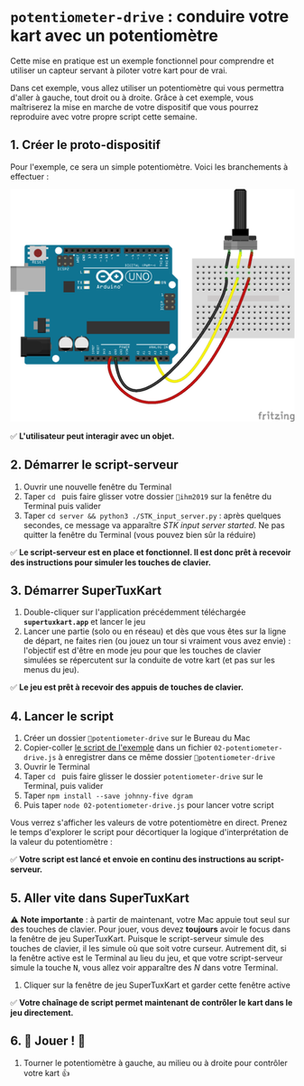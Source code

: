# `potentiometer-drive` : conduire votre kart avec un potentiomètre 

Cette mise en pratique est un exemple fonctionnel pour comprendre et utiliser un capteur servant à piloter votre kart pour de vrai.

Dans cet exemple, vous allez utiliser un potentiomètre qui vous permettra d'aller à gauche, tout droit ou à droite. Grâce à cet exemple, vous maîtriserez la mise en marche de votre dispositif que vous pourrez reproduire avec votre propre script cette semaine.

## 1. Créer le proto-dispositif

Pour l'exemple, ce sera un simple potentiomètre. Voici les branchements à effectuer :

![Schéma](02-schema.png)

✅ **L'utilisateur peut interagir avec un objet.**

## 2. Démarrer le script-serveur

1. Ouvrir une nouvelle fenêtre du Terminal
2. Taper `cd ` puis faire glisser votre dossier `📁ihm2019` sur la fenêtre du Terminal puis valider
3. Taper `cd server && python3 ./STK_input_server.py` : après quelques secondes, ce message va apparaître _STK input server started_. Ne pas quitter la fenêtre du Terminal (vous pouvez bien sûr la réduire)

✅ **Le script-serveur est en place et fonctionnel. Il est donc prêt à recevoir des instructions pour simuler les touches de clavier.**

## 3. Démarrer SuperTuxKart

1. Double-cliquer sur l'application précédemment téléchargée **`supertuxkart.app`** et lancer le jeu
2. Lancer une partie (solo ou en réseau) et dès que vous êtes sur la ligne de départ, ne faites rien (ou jouez un tour si vraiment vous avez envie) : l'objectif est d'être en mode jeu pour que les touches de clavier simulées se répercutent sur la conduite de votre kart (et pas sur les menus du jeu).

✅ **Le jeu est prêt à recevoir des appuis de touches de clavier.**


## 4. Lancer le script

1. Créer un dossier `📁potentiometer-drive` sur le Bureau du Mac
2. Copier-coller [le script de l'exemple](02-potentiometer-drive.js) dans un fichier `02-potentiometer-drive.js` à enregistrer dans ce même dossier `📁potentiometer-drive`
3. Ouvrir le Terminal
4. Taper `cd ` puis faire glisser le dossier `potentiometer-drive` sur le Terminal, puis valider
5. Taper `npm install --save johnny-five dgram`
6. Puis taper `node 02-potentiometer-drive.js` pour lancer votre script

Vous verrez s'afficher les valeurs de votre potentiomètre en direct. Prenez le temps d'explorer le script pour décortiquer la logique d'interprétation de la valeur du potentiomètre :

✅ **Votre script est lancé et envoie en continu des instructions au script-serveur.**

## 5. Aller vite dans SuperTuxKart

⚠ **Note importante** : à partir de maintenant, votre Mac appuie tout seul sur des touches de clavier. Pour jouer, vous devez **toujours** avoir le focus dans la fenêtre de jeu SuperTuxKart. Puisque le script-serveur simule des touches de clavier, il les simule où que soit votre curseur. Autrement dit, si la fenêtre active est le Terminal au lieu du jeu, et que votre script-serveur simule la touche <kbd>N</kbd>, vous allez voir apparaître des _N_ dans votre Terminal.

1. Cliquer sur la fenêtre de jeu SuperTuxKart et garder cette fenêtre active

✅ **Votre chaînage de script permet maintenant de contrôler le kart dans le jeu directement.**

## 6. 🏁 Jouer ! 🏁

1. Tourner le potentiomètre à gauche, au milieu ou à droite pour contrôler votre kart 👍